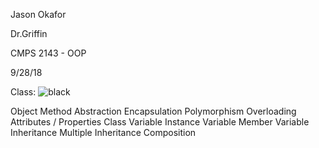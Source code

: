 Jason Okafor

Dr.Griffin

CMPS 2143 - OOP

9/28/18

Class:
![black](https://user-images.githubusercontent.com/42749823/46171406-0324db80-c266-11e8-88a8-874a6eea633a.jpg)


Object
Method
Abstraction
Encapsulation
Polymorphism
Overloading
Attributes / Properties
Class Variable
Instance Variable
Member Variable
Inheritance
Multiple Inheritance
Composition
